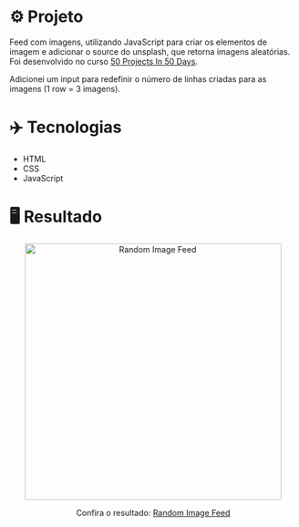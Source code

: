# ⚙️ Projeto

Feed com imagens, utilizando JavaScript para criar os elementos de imagem e adicionar o source do unsplash, que retorna imagens aleatórias. Foi desenvolvido no curso <a href="https://www.udemy.com/share/103Pv2AEcYdFxQQXUH">50 Projects In 50 Days</a>.

Adicionei um input para redefinir o número de linhas criadas para as imagens (1 row = 3 imagens).

# ✈️ Tecnologias

- HTML
- CSS
- JavaScript

# 🖥️ Resultado

<div align="center">
  <img alt="Random Image Feed" src="https://i.imgur.com/ZI9s93O.png" width="450px">
  <p>Confira o resultado: <a href="https://random-image-feed-ruuuff.netlify.app">Random Image Feed</a></p>
</div>
